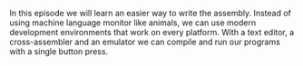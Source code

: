 In this episode we will learn an easier way to write the assembly. Instead of using machine language monitor like animals, we can use modern development environments that work on every platform. With a text editor, a cross-assembler and an emulator we can compile and run our programs with a single button press.